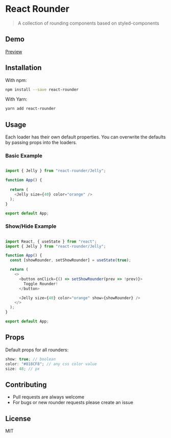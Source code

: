 # React Rounder

> A collection of rounding components based on styled-components


## Demo

[Preview]()

## Installation

With npm:

```bash
npm install --save react-rounder
```

With Yarn:

```bash
yarn add react-rounder
```


## Usage

Each loader has their own default properties. You can overwrite the defaults by passing props into the loaders.



### Basic Example

```js

import { Jelly } from "react-rounder/Jelly";

function App() {
 
  return (
    <Jelly size={40} color="orange" />
  );
}

export default App;
```

### Show/Hide Example

```js

import React, { useState } from "react";
import { Jelly } from "react-rounder/Jelly";

function App() {
  const [showRounder, setShowRounder] = useState(true);

  return (
    <>
      <button onClick={() => setShowRounder(prev => !prev)}>
        Toggle Rounder!
      </button>

      <Jelly size={40} color="orange" show={showRounder} />
    </>
  );
}

export default App;
```


## Props

Default props for all rounders:

```js
show: true; // boolean
color: "#818CF8"; // any css color value
size: 48; // px 
```


##  Contributing

-   Pull requests are always welcome
-   For bugs or new rounder requests please create an issue 

## License

MIT